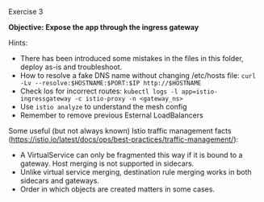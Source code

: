 Exercise 3

**Objective: Expose the app through the ingress gateway**

Hints:
* There has been introduced some mistakes in the files in this folder, deploy as-is and troubleshoot.
* How to resolve a fake DNS name without changing /etc/hosts file: `curl -Lv --resolve:$HOSTNAME:$PORT:$IP http://$HOSTNAME`
* Check los for incorrect routes: `kubectl logs -l app=istio-ingressgateway -c istio-proxy -n <gateway_ns>`
* Use `istio analyze` to understand the mesh config
* Remember to remove previous Esternal LoadBalancers

Some useful (but not always known) Istio traffic management facts (https://istio.io/latest/docs/ops/best-practices/traffic-management/):
* A VirtualService can only be fragmented this way if it is bound to a gateway. Host merging is not supported in sidecars.
* Unlike virtual service merging, destination rule merging works in both sidecars and gateways.
* Order in which objects are created matters in some cases.

